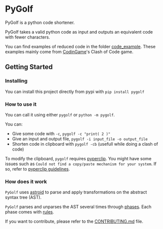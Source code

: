 # PyGolf

PyGolf is a python code shortener.

PyGolf takes a valid python code as input and outputs an equivalent code with fewer characters.

You can find examples of reduced code in the folder [code_example](code_example). These examples mainly come from [CodinGame](https://www.codingame.com/home)'s Clash of Code game.

## Getting Started

### Installing

You can install this project directly from pypi with `pip install pygolf`

### How to use it

You can call it using either `pygolf` or `python -m pygolf`.

You can:
 - Give some code with `-c`, `pygolf -c "print( 2 )"`
 - Give an input and output file, `pygolf -i input_file -o output_file`
 - Shorten code in clipboard with `pygolf -cb` (usefull while doing a clash of code)

To modify the clipboard, `pygolf` requires [pyperclip](https://pypi.org/project/pyperclip/). You might have some issues such as `Could not find a copy/paste mechanism for your system`. If so, refer to [pyperclip guidelines](https://github.com/asweigart/pyperclip/blob/master/README.md).

### How does it work

`PyGolf` uses [astroid]() to parse and apply transformations on the abstract syntax tree (AST).

`PyGolf` parses and unparses the AST several times through [phases](pygolf/optimization_phases). Each phase comes with [rules](pygolf/rules).

If you want to contribute, please refer to the [CONTRIBUTING.md](CONTRIBUTING.md) file.
